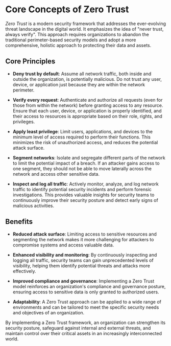 # Core Concepts of Zero Trust

_Zero Trust_ is a modern security framework that addresses the ever-evolving threat landscape in the digital world. It emphasizes the idea of "never trust, always verify". This approach requires organizations to abandon the traditional perimeter-based security models and adopt a more comprehensive, holistic approach to protecting their data and assets.

## Core Principles

- **Deny trust by default**: Assume all network traffic, both inside and outside the organization, is potentially malicious. Do not trust any user, device, or application just because they are within the network perimeter.

- **Verify every request**: Authenticate and authorize all requests (even for those from within the network) before granting access to any resource. Ensure that each user, device, or application is properly identified, and their access to resources is appropriate based on their role, rights, and privileges.

- **Apply least privilege**: Limit users, applications, and devices to the minimum level of access required to perform their functions. This minimizes the risk of unauthorized access, and reduces the potential attack surface.

- **Segment networks**: Isolate and segregate different parts of the network to limit the potential impact of a breach. If an attacker gains access to one segment, they should not be able to move laterally across the network and access other sensitive data.

- **Inspect and log all traffic**: Actively monitor, analyze, and log network traffic to identify potential security incidents and perform forensic investigations. This provides valuable insights for security teams to continuously improve their security posture and detect early signs of malicious activities.

## Benefits

- **Reduced attack surface**: Limiting access to sensitive resources and segmenting the network makes it more challenging for attackers to compromise systems and access valuable data.

- **Enhanced visibility and monitoring**: By continuously inspecting and logging all traffic, security teams can gain unprecedented levels of visibility, helping them identify potential threats and attacks more effectively.

- **Improved compliance and governance**: Implementing a Zero Trust model reinforces an organization's compliance and governance posture, ensuring access to sensitive data is only granted to authorized users.

- **Adaptability**: A Zero Trust approach can be applied to a wide range of environments and can be tailored to meet the specific security needs and objectives of an organization.

By implementing a Zero Trust framework, an organization can strengthen its security posture, safeguard against internal and external threats, and maintain control over their critical assets in an increasingly interconnected world.
